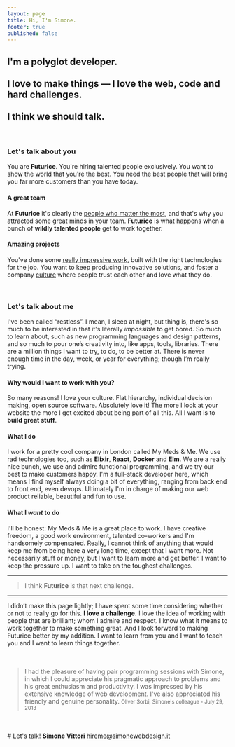```yaml
---
layout: page
title: Hi, I'm Simone.
footer: true
published: false
---
```


## I'm a polyglot developer.<br><br>I love to make things — I love the web, code and hard challenges.<br><br>I think we should talk.

<!-- http://futurice.com/open-positions/developer-london
All in all, we are not just looking for a person for a specific position. We are looking for people who know their stuff, and want to learn more.
-->

<br>

### Let's talk about you

You are **Futurice**. You're hiring talented people exclusively. You want to show the world that you're the best. You need the best people that will bring you far more customers than you have today.

#### A great team

At **Futurice** it's clearly the [people who matter the most](http://futurice.com/people), and that's why you attracted some great minds in your team. **Futurice** is what happens when a bunch of **wildly talented people** get to work together.

#### Amazing projects

You've done some [really impressive work](http://futurice.com/work), built with the right technologies for the job. You want to keep producing innovative solutions, and foster a company [culture](http://futurice.com/culture) where people trust each other and love what they do.


<br>


### Let's talk about me

I've been called “restless”. I mean, I sleep at night, but thing is, there's so much to be interested in that it's literally *impossible* to get bored. So much to learn about, such as new programming languages and design patterns, and so much to pour one’s creativity into, like apps, tools, libraries. There are a million things I want to try, to do, to be better at. There is never enough time in the day, week, or year for everything; though I’m really trying.

#### Why would I want to work with you?

So many reasons! I love your culture. Flat hierarchy, individual decision making, open source software. Absolutely love it! The more I look at your website the more I get excited about being part of all this. All I want is to **build great stuff**.

#### What I do

I work for a pretty cool company in London called My Meds & Me. We use rad technologies too, such as **Elixir**, **React**, **Docker** and **Elm**. We are a really nice bunch, we use and admire functional programming, and we try our best to make customers happy. I'm a full-stack developer here, which means I find myself always doing a bit of everything, ranging from back end to front end, even devops. Ultimately I'm in charge of making our web product reliable, beautiful and fun to use.

#### What I *want* to do

I'll be honest: My Meds & Me is a great place to work. I have creative freedom, a good work environment, talented co-workers and I'm handsomely compensated. Really, I cannot think of anything that would keep me from being here a very long time, except that I want more. Not necessarily stuff or money, but I want to learn more and get better. I want to keep the pressure up. I want to take on the toughest challenges.

---

> I think **Futurice** is that next challenge.

---

I didn’t make this page lightly; I have spent some time considering whether or not to really go for this. <b>I love a challenge.</b> I love the idea of working with people that are brilliant; whom I admire and respect. I know what it means to work together to make something great. And I look forward to making Futurice better by my addition. I want to learn from you and I want to teach you and I want to learn things together.
<br>
<br>
<br>
<blockquote style="display: block;">I had the pleasure of having pair programming sessions with Simone, in which I could appreciate his pragmatic approach to problems and his great enthusiasm and productivity. I was impressed by his extensive knowledge of web development. I've also appreciated his friendly and genuine personality.
<small style="width: 100%; text-align: right;" class="basic-alignment right">Oliver Sorbi, Simone's colleague - July 29, 2013</small>
</blockquote>
<br>
<br>
<section class="lets-talk">
# Let's talk!
<strong>Simone Vittori</strong>
<a href="mailto:hireme@simonewebdesign.it" title="drop me an email!"/>hireme@simonewebdesign.it</a>
</section>
